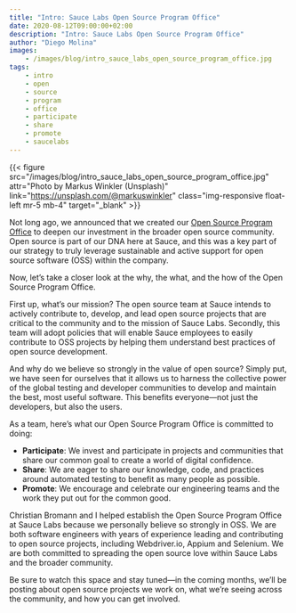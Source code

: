 ```yaml
---
title: "Intro: Sauce Labs Open Source Program Office"
date: 2020-08-12T09:00:00+02:00
description: "Intro: Sauce Labs Open Source Program Office"
author: "Diego Molina"
images:
    - /images/blog/intro_sauce_labs_open_source_program_office.jpg
tags:
    - intro
    - open
    - source
    - program
    - office
    - participate
    - share
    - promote
    - saucelabs
---
```


{{< figure src="/images/blog/intro_sauce_labs_open_source_program_office.jpg" attr="Photo by Markus Winkler (Unsplash)" link="https://unsplash.com/@markuswinkler" class="img-responsive float-left mr-5 mb-4" target="_blank" >}}

Not long ago, we announced that we created our
[Open Source Program Office](https://saucelabs.com/news/sauce-labs-deepens-investment-in-oss-community-establishes-new-open-source-program-office)
to deepen our investment in the broader open source community. Open source is part of
our DNA here at Sauce, and this was a key part of our strategy to truly leverage
sustainable and active support for open source software (OSS) within the company.

Now, let’s take a closer look at the why, the what, and the how of the Open Source
Program Office.

First up, what’s our mission? The open source team at Sauce intends to actively
contribute to, develop, and lead open source projects that are critical to the
community and to the mission of Sauce Labs. Secondly, this team will adopt policies
that will enable Sauce employees to easily contribute to OSS projects by helping
them understand best practices of open source development.

And why do we believe so strongly in the value of open source? Simply put, we have
seen for ourselves that it allows us to harness the collective power of the global
testing and developer communities to develop and maintain the best, most useful
software. This benefits everyone—not just the developers, but also the users.

As a team, here’s what our Open Source Program Office is committed to doing:
* **Participate**: We invest and participate in projects and communities that share our
common goal to create a world of digital confidence.
* **Share**: We are eager to share our knowledge, code, and practices around automated
testing to benefit as many people as possible.
* **Promote**: We encourage and celebrate our engineering teams and the work they put
out for the common good.

Christian Bromann and I helped establish the Open Source Program Office at Sauce Labs
because we personally believe so strongly in OSS. We are both software engineers with
years of experience leading and contributing to open source projects, including
Webdriver.io, Appium and Selenium. We are both committed to spreading the open source
love within Sauce Labs and the broader community.

Be sure to watch this space and stay tuned—in the coming months, we’ll be posting
about open source projects we work on, what we’re seeing across the community, and
how you can get involved.
